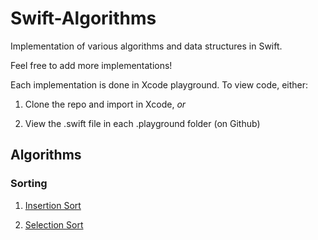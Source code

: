 Swift-Algorithms
================

Implementation of various algorithms and data structures in Swift.

Feel free to add more implementations!

Each implementation is done in Xcode playground. To view code, either:

1. Clone the repo and import in Xcode, *or*

2. View the .swift file in each .playground folder (on Github)

## Algorithms

### Sorting

1. [Insertion Sort](https://github.com/karan/Swift-Algorithms/tree/master/InsertionSort.playground)

2. [Selection Sort](https://github.com/karan/Swift-Algorithms/tree/master/SelectionSort.playground)
